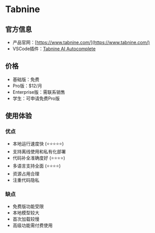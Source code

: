 # Tabnine

## 官方信息
- 产品官网：[https://www.tabnine.com/](https://www.tabnine.com/)
- VSCode插件：[Tabnine AI Autocomplete](https://marketplace.visualstudio.com/items?itemName=TabNine.tabnine-vscode)

## 价格
- 基础版：免费
- Pro版：$12/月
- Enterprise版：需联系销售
- 学生：可申请免费Pro版

## 使用体验

### 优点
- 本地运行速度快 (⭐️⭐️⭐️⭐️⭐️)
- 支持离线使用和私有化部署
- 代码补全准确度好 (⭐️⭐️⭐️⭐️)
- 多语言支持全面 (⭐️⭐️⭐️⭐️)
- 资源占用合理
- 注重代码隐私

### 缺点
- 免费版功能受限
- 本地模型较大
- 首次加载较慢
- 高级功能需付费使用